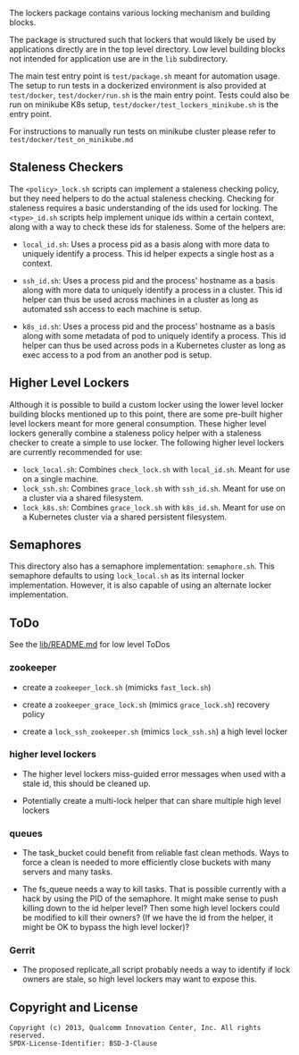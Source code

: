 The lockers package contains various locking mechanism and building blocks.

The package is structured such that lockers that would likely be used by
applications directly are in the top level directory. Low level building
blocks not intended for application use are in the `lib` subdirectory.

The main test entry point is `test/package.sh` meant for automation usage.
The setup to run tests in a dockerized environment is also provided at
`test/docker`, `test/docker/run.sh` is the main entry point. Tests could
also be run on minikube K8s setup, `test/docker/test_lockers_minikube.sh`
is the entry point.

For instructions to manually run tests on minikube cluster please refer to
`test/docker/test_on_minikube.md`

## Staleness Checkers

The `<policy>_lock.sh` scripts can implement a staleness checking policy, but
they need helpers to do the actual staleness checking.  Checking for
staleness requires a basic understanding of the ids used for locking.  The
`<type>_id.sh` scripts help implement unique ids within a certain context,
along with a way to check these ids for staleness.  Some of the helpers are:

* `local_id.sh`:  Uses a process pid as a basis along with more data to uniquely
              identify a process.  This id helper expects a single host as a
              context.

* `ssh_id.sh`:  Uses a process pid and the process' hostname as a basis along
            with more data to uniquely identify a process in a cluster.
            This id helper can thus be used across machines in a cluster
            as long as automated ssh access to each machine is setup.

* `k8s_id.sh`:  Uses a process pid and the process' hostname as a basis along
            with some metadata of pod to uniquely identify a process. This id
            helper can thus be used across pods in a Kubernetes cluster
            as long as exec access to a pod from an another pod is setup.

## Higher Level Lockers

Although it is possible to build a custom locker using the lower level locker
building blocks mentioned up to this point, there are some pre-built higher
level lockers meant for more general consumption.  These higher level lockers
generally combine a staleness policy helper with a staleness checker to
create a simple to use locker.  The following higher level lockers are
currently recommended for use:

* `lock_local.sh`:  Combines `check_lock.sh` with `local_id.sh`.  Meant for use on a
                single machine.
* `lock_ssh.sh`:  Combines `grace_lock.sh` with `ssh_id.sh`.  Meant for use on a
              cluster via a shared filesystem.
* `lock_k8s.sh`:  Combines `grace_lock.sh` with `k8s_id.sh`.  Meant for use on a
              Kubernetes cluster via a shared persistent filesystem.

## Semaphores

This directory also has a semaphore implementation: `semaphore.sh`.  This
semaphore defaults to using `lock_local.sh` as its internal locker
implementation.  However, it is also capable of using an alternate locker
implementation.

## ToDo

See the [lib/README.md](./lib/README.md) for low level ToDos


### zookeeper

* create a `zookeeper_lock.sh` (mimicks `fast_lock.sh`)

* create a `zookeeper_grace_lock.sh` (mimics `grace_lock.sh`) recovery policy

* create a `lock_ssh_zookeeper.sh` (mimics `lock_ssh.sh`) a high level locker


### higher level lockers

* The higher level lockers miss-guided error messages when used with a stale
id, this should be cleaned up.

* Potentially create a multi-lock helper that can share multiple high level
lockers


### queues

* The task_bucket could benefit from reliable fast clean methods.  Ways to
force a clean is needed to more efficiently close buckets with many servers
and many tasks.

* The fs_queue needs a way to kill tasks.  That is possible currently with
a hack by using the PID of the semaphore.  It might make sense to push
killing down to the id helper level?  Then some high level lockers could be
modified to kill their owners?  (If we have the id from the helper, it might
be OK to bypass the high level locker)?


### Gerrit

* The proposed replicate_all script probably needs a way to identify if lock
owners are stale, so high level lockers may want to expose this.

## Copyright and License

```text
Copyright (c) 2013, Qualcomm Innovation Center, Inc. All rights reserved.
SPDX-License-Identifier: BSD-3-Clause
```
